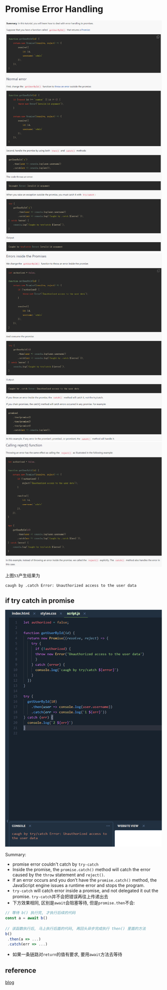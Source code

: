 # Promise Error Handling

![51](../Image/javascript/51.png)
![52](../Image/javascript/52.png)
![53](../Image/javascript/53.png)

上图`53`产生结果为
```
caugh by .catch Error: Unauthorized access to the user data
```

## if try catch in promise

![54](../Image/javascript/54.png)

Summary:

* promise error couldn't catch by `try-catch`
* Inside the promise, the `promise.catch()` method will catch the error caused by the `throw` statement and `reject()`.
* If an error occurs and you don’t have the `promise.catch()` method, the JavaScript engine issues a runtime error and stops the program.
* `try-catch` will catch error inside a promise, and not delegated it out the promise. `try-catch`并不会把错误再往上传递出去
* 下方效果相同, 区别是`await`会阻塞等待, 但是`promise.then`不会:

```JavaScript
// 等待 b() 执行完, 才执行后续的代码
const a = await b()

// 该函数执行后, 马上执行后面的代码, 再回头异步完成执行 then() 里面的方法
b()
 .then(a => ...)
 .catch(err => ...)
```

* 如果一条链路对`return`的值有要求, 要用`await`方法去等待


## reference

[blog](https://www.javascripttutorial.net/es6/promise-error-handling/)
